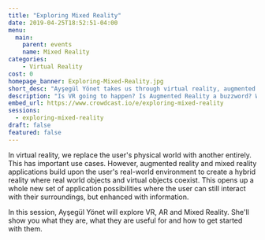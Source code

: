 ```yaml
---
title: "Exploring Mixed Reality"
date: 2019-04-25T18:52:51-04:00
menu:
  main:
    parent: events
    name: Mixed Reality
categories:
    - Virtual Reality
cost: 0
homepage_banner: Exploring-Mixed-Reality.jpg
short_desc: "Ayşegül Yönet takes us through virtual reality, augmented reality and mixed reality."
description: "Is VR going to happen? Is Augmented Reality a buzzword? What is this Mixed Reality anyway? Ayşegül Yönet explains what they are and how to get started."
embed_url: https://www.crowdcast.io/e/exploring-mixed-reality
sessions:
  - exploring-mixed-reality
draft: false
featured: false
---
```


In virtual reality, we replace the user's physical world with another entirely. This has important use cases. However, augmented reality and mixed reality applications build upon the user's real-world environment to create a hybrid reality where real world objects and virtual objects coexist. This opens up a whole new set of application possibilities where the user can still interact with their surroundings, but enhanced with information.

In this session, Ayşegül Yönet will explore VR, AR and Mixed Reality. She'll show you what they are, what they are useful for and how to get started with them.